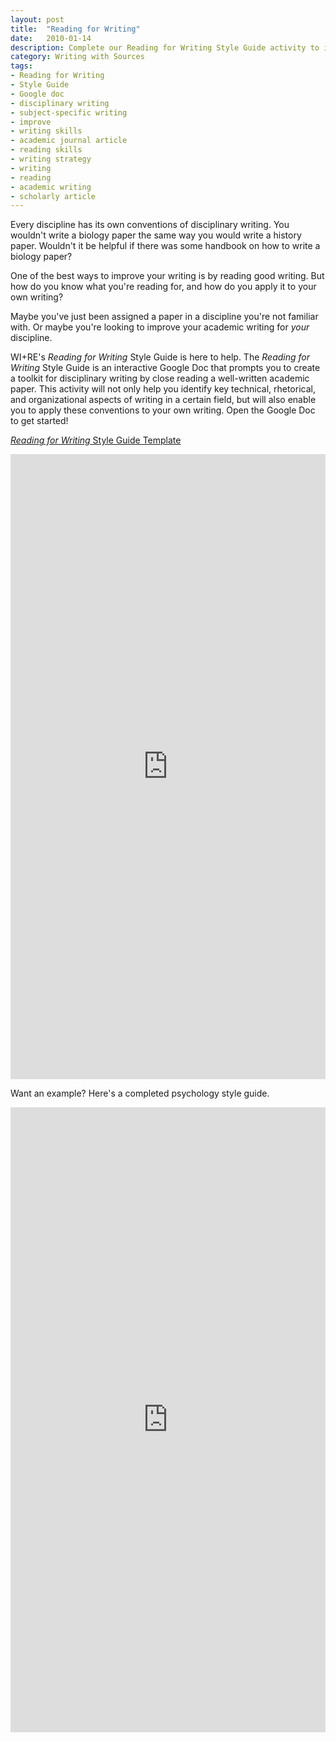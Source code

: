 ```yaml
---
layout: post
title:  "Reading for Writing"
date:   2010-01-14
description: Complete our Reading for Writing Style Guide activity to improve your academic writing!
category: Writing with Sources
tags:
- Reading for Writing
- Style Guide
- Google doc
- disciplinary writing
- subject-specific writing
- improve
- writing skills
- academic journal article
- reading skills
- writing strategy
- writing
- reading
- academic writing
- scholarly article
---
```


Every discipline has its own conventions of disciplinary writing. You wouldn't write a biology paper the same way you would write a history paper. Wouldn't it be helpful if there was some handbook on how to write a biology paper?

One of the best ways to improve your writing is by reading good writing. But how do you know what you're reading for, and how do you apply it to your own writing?

Maybe you've just been assigned a paper in a discipline you're not familiar with. Or maybe you're looking to improve your academic writing for *your* discipline.

WI+RE's *Reading for Writing* Style Guide is here to help. The *Reading for Writing* Style Guide is an interactive Google Doc that prompts you to create a toolkit for disciplinary writing by close reading a well-written academic paper. This activity will not only help you identify key technical, rhetorical, and organizational aspects of writing in a certain field, but will also enable you to apply these conventions to your own writing. Open the Google Doc to get started!

<a class="waves-effect waves-light btn-large"><a href="https://docs.google.com/document/d/1nnUDkTkahggf6UCJBgMzAgfRkIQDNNgF_TQ88DOTtO4/edit?usp=sharing">*Reading for Writing* Style Guide Template</a></a>

<iframe src="https://docs.google.com/document/d/1nnUDkTkahggf6UCJBgMzAgfRkIQDNNgF_TQ88DOTtO4/edit" frameborder="0" width="100%" height="1000"></iframe>

Want an example? Here's a completed psychology style guide.

<iframe src="https://docs.google.com/document/d/1OdU1Qtk0THR3gMNcOEj7-yZDIzl21omvmUZ3eeaKn48/edit?usp=sharing" frameborder="0" width="100%" height="1000"></iframe>
